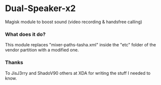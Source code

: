 # Dual-Speaker-x2
Magisk module to boost sound (video recording & handsfree calling)

### What does it do?
This module replaces "mixer-paths-tasha.xml" inside the "etc" folder of the vendor partition with a modified one.

### Thanks
To JisJ3rry and ShadoV90 others at XDA for writing the stuff I needed to know. 